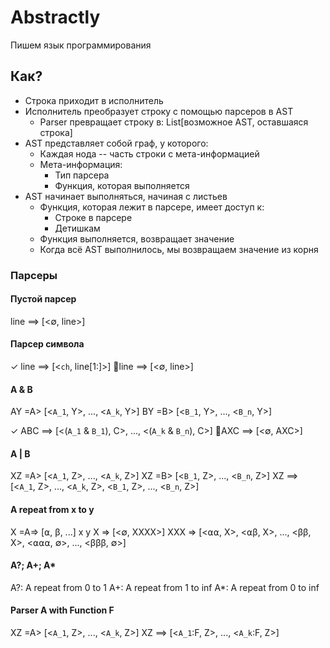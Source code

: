 # Abstractly 

Пишем язык программирования


## Как?
* Строка приходит в исполнитель
* Исполнитель преобразует строку с помощью парсеров в AST
    * Parser превращает строку в:
      List[возможное AST, оставшаяся строка]
* AST представляет собой граф, у которого:
    * Каждая нода -- часть строки с мета-информацией
    * Мета-информация:
        * Тип парсера
        * Функция, которая выполняется
* AST начинает выполняться, начиная с листьев
    * Функция, которая лежит в парсере, имеет доступ к:
        * Строке в парсере
        * Детишкам
    * Функция выполняется, возвращает значение
    * Когда всё AST выполнилось, мы возвращаем значение из корня
    

### Парсеры
#### Пустой парсер
line ==> [<∅, line>]

#### Парсер символа
✓ line ==> [<`ch`, line[1:]>]
🚫line ==> [<∅, line>]

#### A & B
AY     =A> [<`A_1`, Y>, ..., <`A_k`, Y>] 
BY     =B> [<`B_1`, Y>, ..., <`B_n`, Y>] 

✓ ABC  ==> [<(`A_1` & `B_1`), C>, ..., <(`A_k` & `B_n`), C>]
🚫AXC  ==> [<∅, AXC>]

#### A | B
XZ =A> [<`A_1`, Z>, ..., <`A_k`, Z>]
XZ =B> [<`B_1`, Z>, ..., <`B_n`, Z>]
XZ ==> [<`A_1`, Z>, ..., <`A_k`, Z>, <`B_1`, Z>, ..., <`B_n`, Z>]

#### A repeat from x to y
X =A=> [⍺, β, ...]
 x     y
X           => [<∅, XXXX>]
XXX         => [<⍺⍺, X>, <⍺β, X>, ..., <ββ, X>, <⍺⍺⍺, ∅>, ..., <βββ, ∅>]

#### A?; A+; A*
A?: A repeat from 0 to 1
A+: A repeat from 1 to inf
A*: A repeat from 0 to inf

#### Parser A with Function F
XZ =A> [<`A_1`, Z>, ..., <`A_k`, Z>] 
XZ ==> [<`A_1`:F, Z>, ..., <`A_k`:F, Z>]
